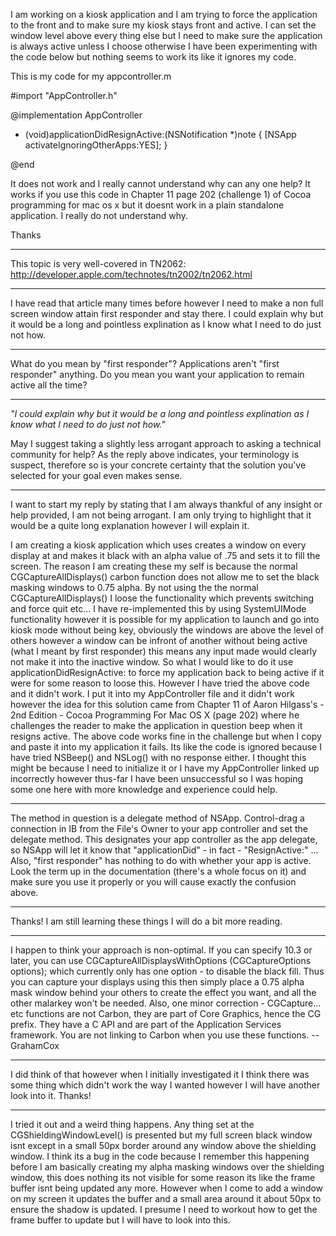 

I am working on a kiosk application and I am trying to force the application to the front and to make sure my kiosk stays front and active. I can set the window level above every thing else but I need to make sure the application is always active unless I choose otherwise I have been experimenting with the code below but nothing seems to work its like it ignores my code.

This is my code for my appcontroller.m 

#import "AppController.h"

@implementation AppController

- (void)applicationDidResignActive:(NSNotification *)note
{
	[NSApp activateIgnoringOtherApps:YES];
}

@end

It does not work and I really cannot understand why can any one help? It works if you use this code in Chapter 11 page 202 (challenge 1) of Cocoa programming for mac os x but it doesnt work in a plain standalone application. I really do not understand why.

Thanks

----

This topic is very well-covered in TN2062: http://developer.apple.com/technotes/tn2002/tn2062.html

----

I have read that article many times before however I need to make a non full screen window attain first responder and stay there. I could explain why but it would be a long and pointless explination as I know what I need to do just not how.

----

What do you mean by "first responder"?  Applications aren't "first responder" anything.  Do you mean you want your application to remain active all the time?

----

*"I could explain why but it would be a long and pointless explination as I know what I need to do just not how."*

May I suggest taking a slightly less arrogant approach to asking a technical community for help? As the reply above indicates, your terminology is suspect, therefore so is your concrete certainty that the solution you've selected for your goal even makes sense.

----

I want to start my reply by stating that I am always thankful of any insight or help provided, I am not being arrogant. I am only trying to highlight that it would be a quite long explanation however I will explain it.

I am creating a kiosk application which uses creates a window on every display at and makes it black with an alpha value of .75 and sets it to fill the screen. The reason I am creating these my self is because the normal CGCaptureAllDisplays() carbon function does not allow me to set the black masking windows to 0.75 alpha. By not using the the normal CGCaptureAllDisplays() I loose the functionality which prevents switching and force quit etc... I have re-implemented this by using SystemUIMode functionality however it is possible for my application to launch and go into kiosk mode without being key, obviously the windows are above the level of others however a window can be infront of another without being active (what I meant by first responder) this means any input made would clearly not make it into the inactive window. So what I would like to do it use applicationDidResignActive: to force my application back to being active if it were for some reason to loose this. However I have tried the above code and it didn't work. I put it into my AppController file and it didn't work however the idea for this solution came from Chapter 11 of Aaron Hilgass's - 2nd Edition - Cocoa Programming For Mac OS X (page 202) where he challenges the reader to make the application in question beep when it resigns active. The above code works fine in the challenge but when I copy and paste it into my application it fails. Its like the code is ignored because I have tried NSBeep() and NSLog() with no response either. I thought this might be because I need to initialize it or I have my AppController linked up incorrectly however thus-far I have been unsuccessful so I was hoping some one here with more knowledge and experience could help.

----

The method in question is a delegate method of NSApp. Control-drag a connection in IB from the File's Owner to your app controller and set the delegate method. This designates your app controller as the app delegate, so NSApp will let it know that "applicationDid" - in fact - "ResignActive:" ... Also, "first responder" has nothing to do with whether your app is active. Look the term up in the documentation (there's a whole focus on it) and make sure you use it properly or you will cause exactly the confusion above. 

----

Thanks! I am still learning these things I will do a bit more reading.

----

I happen to think your approach is non-optimal. If you can specify 10.3 or later, you can use     CGCaptureAllDisplaysWithOptions (CGCaptureOptions options); which currently only has one option - to disable the black fill. Thus you can capture your displays using this then simply place a 0.75 alpha mask window behind your others to create the effect you want, and all the other malarkey won't be needed. Also, one minor correction - CGCapture... etc functions are not Carbon, they are part of Core Graphics, hence the CG prefix. They have a C API and are part of the Application Services framework. You are not linking to Carbon when you use these functions. --GrahamCox

----

I did think of that however when I initially investigated it I think there was some thing which didn't work the way I wanted however I will have another look into it. Thanks!

----

I tried it out and a weird thing happens. Any thing set at the CGShieldingWindowLevel() is presented but my full screen black window isnt except in a small 50px border around any window above the shielding window. I think its a bug in the code because I remember this happening before I am basically creating my alpha masking windows over the shielding window, this does nothing its not visible for some reason its like the frame buffer isnt being updated any more. However when I come to add a window on my screen it updates the buffer and a small area around it about 50px to ensure the shadow is updated. I presume I need to workout how to get the frame buffer to update but I will have to look into this.
